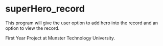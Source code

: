 # superHero_record
This program will give the user option to add hero into the record and an option to view the record.


First Year Project at Munster Technology University.
